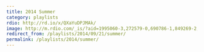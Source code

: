 ```yaml
---
title: 2014 Summer
category: playlists
rdio: http://rd.io/x/QXaYuDPJMAk/
image: http://m.rdio.com/_is/?aid=1995060-3,272579-0,690786-1,849269-2,2774391-1,2919308-3,3141552-1,3416294-1,3576969-2&w=400&h=400
redirect_from: /playlists/2014/09/21/summer/
permalink: /playlists/2014/summer/
---
```

